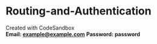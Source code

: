 # Routing-and-Authentication

Created with CodeSandbox <br>
**Email: example@example.com**
**Password: password**
